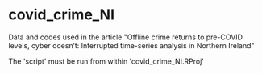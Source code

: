 # covid_crime_NI

Data and codes used in the article "Offline crime returns to pre-COVID levels, cyber doesn’t: Interrupted time-series analysis in Northern Ireland"

The 'script' must be run from within 'covid_crime_NI.RProj'
